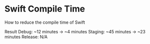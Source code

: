 # Swift Compile Time
How to reduce the compile time of Swift

Result
	Debug: ~12 minutes → ~4 minutes
	Staging: ~45 minutes → ~23 minutes
	Release: N/A
